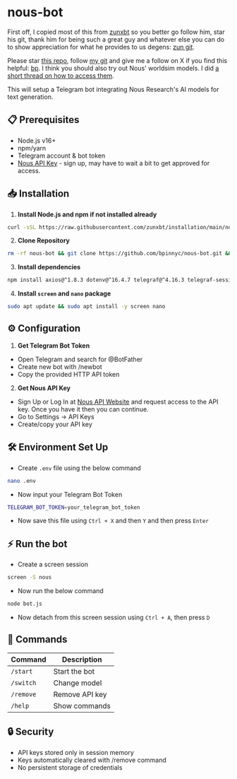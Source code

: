# nous-bot

First off, I copied most of this from [zunxbt](https://x.com/Zun2025) so you better go follow him, star his git, thank him for being such a great guy and whatever else you can do to show appreciation for what he provides to us degens: [zun git](https://github.com/zunxbt). 

Please star [this repo](https://github.com/bpinnyc/nous-bot), follow [my git](https://github.com/bpinnyc) and give me a follow on X if you find this helpful: [bp](https://x.com/bp__). I think you should also try out Nous' worldsim models. I did [a short thread on how to access them](https://x.com/bp__/status/1916455131278626853).

This will setup a Telegram bot integrating Nous Research's AI models for text generation.

## 📋 Prerequisites
- Node.js v16+ 
- npm/yarn
- Telegram account & bot token
- [Nous API Key](https://portal.nousresearch.com/login) - sign up, may have to wait a bit to get approved for access.

## 📥 Installation
1. **Install Node.js and npm if not installed already**
```bash
curl -sSL https://raw.githubusercontent.com/zunxbt/installation/main/node.sh | bash
```
2. **Clone Repository**
```bash
rm -rf nous-bot && git clone https://github.com/bpinnyc/nous-bot.git && cd nous-bot
```
3. **Install dependencies**
```bash
npm install axios@^1.8.3 dotenv@^16.4.7 telegraf@^4.16.3 telegraf-session-local@^2.1.1
```

4. **Install `screen` and `nano` package**
```bash
sudo apt update && sudo apt install -y screen nano
```

## ⚙️ Configuration
1. **Get Telegram Bot Token**
- Open Telegram and search for @BotFather
- Create new bot with /newbot
- Copy the provided HTTP API token

2. **Get Nous API Key**
- Sign Up or Log In at [Nous API Website](https://portal.nousresearch.com/api-docs) and request access to the API key. Once you have it then you can continue.
- Go to Settings → API Keys
- Create/copy your API key

## 🛠️ Environment Set Up
- Create `.env` file using the below command
```bash
nano .env
```
- Now input your Telegram Bot Token
```bash
TELEGRAM_BOT_TOKEN=your_telegram_bot_token
```
- Now save this file using `Ctrl + X` and then `Y` and then press `Enter`

## ⚡ Run the bot
- Create a screen session
```bash
screen -S nous
```
- Now run the below command
```bash
node bot.js
```
- Now detach from this screen session using `Ctrl + A`, then press `D`

## 📜 Commands

| Command    | Description            |
|------------|------------------------|
| `/start`   | Start the bot          |
| `/switch`  | Change model           |
| `/remove`  | Remove API key         |
| `/help`    | Show commands          |

## 🔒 Security
- API keys stored only in session memory
- Keys automatically cleared with /remove command
- No persistent storage of credentials
